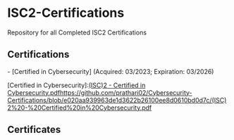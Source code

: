 # ISC2-Certifications
Repository for all Completed ISC2 Certifications

<h2>Certifications</h2> 
- [Certified in Cybersecurity] (Acquired: 03/2023; Expiration: 03/2026)

 [Certified in Cybersecurity]:[(ISC)2 - Certified in Cybersecurity.pdf](https://github.com/prathari02/Cybersecurity-Certifications/blob/e020aa939963de1d3622b26100ee8d0610bd0d7c/(ISC)2%20-%20Certified%20in%20Cybersecurity.pdf)https://github.com/prathari02/Cybersecurity-Certifications/blob/e020aa939963de1d3622b26100ee8d0610bd0d7c/(ISC)2%20-%20Certified%20in%20Cybersecurity.pdf

<h2>Certificates</h2> 

